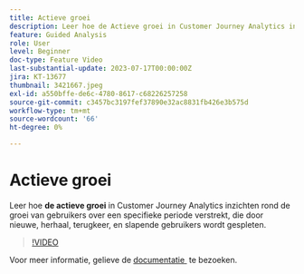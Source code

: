```yaml
---
title: Actieve groei
description: Leer hoe de Actieve groei in Customer Journey Analytics inzichten rond de groei van gebruikers over een specifieke periode verstrekt, die door nieuwe, herhalende, terugkeer, en slapende gebruikers wordt verdeeld.
feature: Guided Analysis
role: User
level: Beginner
doc-type: Feature Video
last-substantial-update: 2023-07-17T00:00:00Z
jira: KT-13677
thumbnail: 3421667.jpeg
exl-id: a550bffe-de6c-4780-8617-c68226257258
source-git-commit: c3457bc3197fef37890e32ac8831fb426e3b575d
workflow-type: tm+mt
source-wordcount: '66'
ht-degree: 0%

---
```


# Actieve groei

Leer hoe **de actieve groei** in Customer Journey Analytics inzichten rond de groei van gebruikers over een specifieke periode verstrekt, die door nieuwe, herhaal, terugkeer, en slapende gebruikers wordt gespleten.

>[!VIDEO](https://video.tv.adobe.com/v/3432435/?learn=on&captions=dut)

Voor meer informatie, gelieve de [&#x200B; documentatie &#x200B;](https://experienceleague.adobe.com/docs/analytics-platform/using/guided-analysis/user-growth/active.html?lang=nl-NL) te bezoeken.
